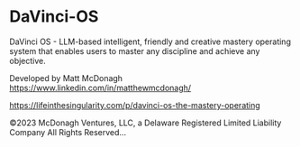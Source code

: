 # DaVinci-OS
DaVinci OS - LLM-based intelligent, friendly and creative mastery operating system that enables users to master any discipline and achieve any objective.

Developed by Matt McDonagh https://www.linkedin.com/in/matthewmcdonagh/

https://lifeinthesingularity.com/p/davinci-os-the-mastery-operating

©2023 McDonagh Ventures, LLC, a Delaware Registered Limited Liability Company
All Rights Reserved...
